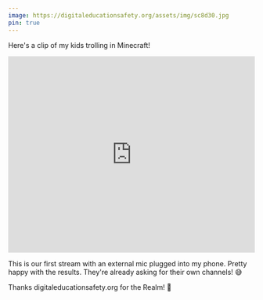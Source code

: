 ```yaml
---
image: https://digitaleducationsafety.org/assets/img/sc8d30.jpg
pin: true
---
```


Here's a clip of my kids trolling in Minecraft! 

<iframe src="https://clips.twitch.tv/embed?clip=ColdbloodedBigPlumPeanutButterJellyTime-YmF9FWwwVhcuL-MH&parent=brett.functions.io" frameborder="0" allowfullscreen="true" scrolling="no" height="400" width="100%"></iframe>

This is our first stream with an external mic plugged into my phone. Pretty happy with the results. They're already asking for their own channels! 😅

Thanks digitaleducationsafety.org for the Realm! 💪
